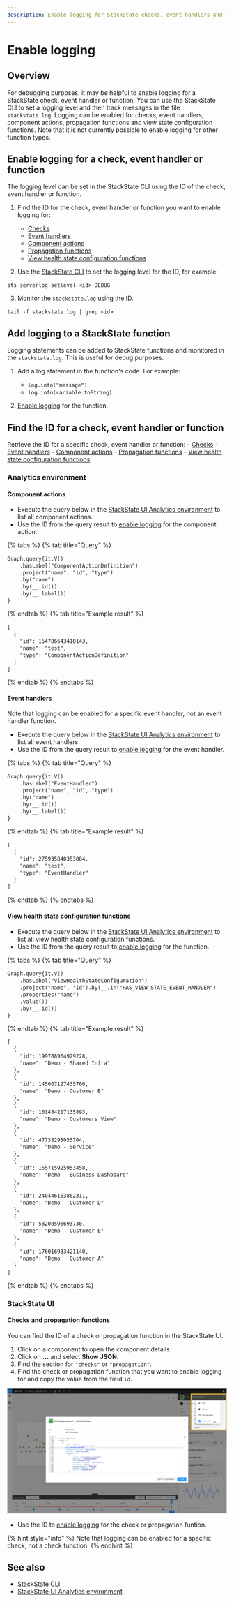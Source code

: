 ```yaml
---
description: Enable logging for StackState checks, event handlers and functions
---
```


# Enable logging

## Overview

For debugging purposes, it may be helpful to enable logging for a StackState check, event handler or function. You can use the StackState CLI to set a logging level and then track messages in the file `stackstate.log`.  Logging can be enabled for checks, event handlers, component actions, propagation functions and view state configuration functions. Note that it is not currently possible to enable logging for other function types.

## Enable logging for a check, event handler or function

The logging level can be set in the StackState CLI using the ID of the check, event handler or function. 

1. Find the ID for the check, event handler or function you want to enable logging for:
    - [Checks](#checks-and-propagation-functions)
    - [Event handlers](#event-handlers)
    - [Component actions](#component-actions)
    - [Propagation functions](#checks-and-propagation-functions)
    - [View health state configuration functions](#view-health-state-configuration-functions)

2. Use the [StackState CLI](/setup/cli.md) to set the logging level for the ID, for example:
```
sts serverlog setlevel <id> DEBUG
```

3. Monitor the `stackstate.log` using the ID.
```
tail -f stackstate.log | grep <id>
```

## Add logging to a StackState function

Logging statements can be added to StackState functions and monitored in the `stackstate.log`. This is useful for debug purposes.

1. Add a log statement in the function's code. For example:
    - `log.info("message")`
    - `log.info(variable.toString)`
    
2. [Enable logging](#enable-logging-for-a-check-event-handler-or-function) for the function.


## Find the ID for a check, event handler or function

Retrieve the ID for a specific check, event handler or function:
    - [Checks](#checks-and-propagation-functions)
    - [Event handlers](#event-handlers)
    - [Component actions](#component-actions)
    - [Propagation functions](#checks-and-propagation-functions)
    - [View health state configuration functions](#view-health-state-configuration-functions)

### Analytics environment

#### Component actions

- Execute the query below in the [StackState UI Analytics environment](/develop/scripting/README.md#running-scripts) to list all component actions.
- Use the ID from the query result to [enable logging](#enable-logging-for-a-check-event-handler-or-function) for the component action.

{% tabs %}
{% tab title="Query" %}
```
Graph.query{it.V()
    .hasLabel("ComponentActionDefinition")
    .project("name", "id", "type")
    .by("name")
    .by(__.id())
    .by(__.label())
}
```
{% endtab %}
{% tab title="Example result" %}
```
[
  {
    "id": 154786643410143,
    "name": "test",
    "type": "ComponentActionDefinition"
  }
]
```
{% endtab %}
{% endtabs %}

#### Event handlers

Note that logging can be enabled for a specific event handler, not an event handler function.

- Execute the query below in the [StackState UI Analytics environment](/develop/scripting/README.md#running-scripts) to list all event handlers.
- Use the ID from the query result to [enable logging](#enable-logging-for-a-check-event-handler-or-function) for the event handler.

{% tabs %}
{% tab title="Query" %}
```
Graph.query{it.V()
    .hasLabel("EventHandler")
    .project("name", "id", "type")
    .by("name")
    .by(__.id())
    .by(__.label())
}
```
{% endtab %}
{% tab title="Example result" %}
```
[
  {
    "id": 275935840353084,
    "name": "test",
    "type": "EventHandler"
  }
]
```
{% endtab %}
{% endtabs %}

#### View health state configuration functions

- Execute the query below in the [StackState UI Analytics environment](/develop/scripting/README.md#running-scripts) to list all view health state configuration functions. 
- Use the ID from the query result to [enable logging](#enable-logging-for-a-check-event-handler-or-function) for the function.

{% tabs %}
{% tab title="Query" %}
```
Graph.query{it.V()
    .hasLabel("ViewHealthStateConfiguration")
    .project("name", "id").by(__.in("HAS_VIEW_STATE_EVENT_HANDLER")
    .properties("name")
    .value())
    .by(__.id())
}
```
{% endtab %}
{% tab title="Example result" %}
```
[
  {
    "id": 199788904929228,
    "name": "Demo - Shared Infra"
  },
  {
    "id": 145007127435760,
    "name": "Demo - Customer B"
  },
  {
    "id": 101484217135893,
    "name": "Demo - Customers View"
  },
  {
    "id": 47738295055704,
    "name": "Demo - Service"
  },
  {
    "id": 155715925953458,
    "name": "Demo - Business Dashboard"
  },
  {
    "id": 240446163862311,
    "name": "Demo - Customer D"
  },
  {
    "id": 58208596693730,
    "name": "Demo - Customer E"
  },
  {
    "id": 176016933421140,
    "name": "Demo - Customer A"
  }
]
```
{% endtab %}
{% endtabs %}

### StackState UI

#### Checks and propagation functions

You can find the ID of a check or propagation function in the StackState UI.

1. Click on a component to open the component details.
2. Click on **...** and select **Show JSON**.
3. Find the section for `"checks"` or `"propagation"`.
4. Find the check or propagation function that you want to enable logging for and copy the value from the field `id`.

![Show JSON](/.gitbook/assets/v41_show-json.png)

- Use the ID to [enable logging](#enable-logging-for-a-check-event-handler-or-function) for the check or propagation funtion.

{% hint style="info" %}
Note that logging can be enabled for a specific check, not a check function. 
{% endhint %}

## See also

- [StackState CLI](/setup/cli.md)
- [StackState UI Analytics environment](/develop/scripting/README.md#running-scripts)